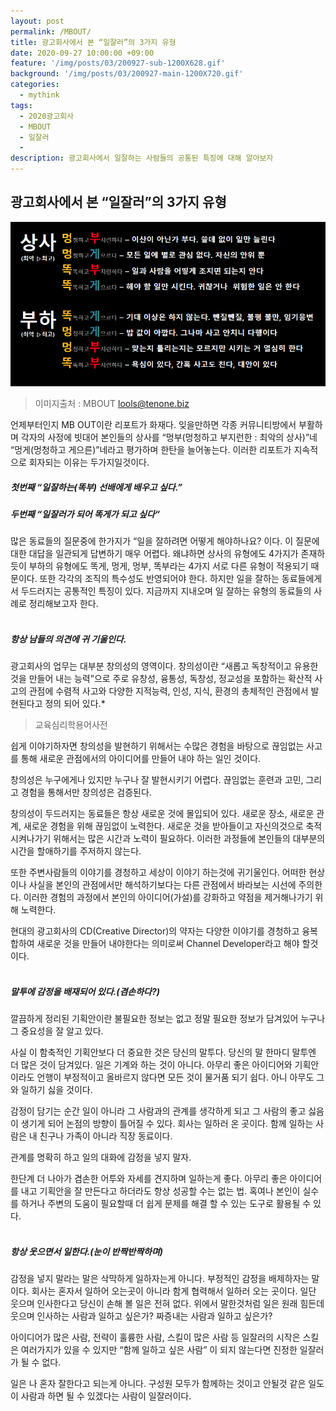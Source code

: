 ```yaml
---
layout: post
permalink: /MBOUT/
title: 광고회사에서 본 “일잘러”의 3가지 유형
date: 2020-09-27 10:00:00 +09:00
feature: '/img/posts/03/200927-sub-1200X628.gif'
background: '/img/posts/03/200927-main-1200X720.gif'
categories:
  - mythink
tags:
  - 2020광고회사
  - MBOUT
  - 일잘러
  -
description: 광고회사에서 일잘하는 사람들의 공통된 특징에 대해 알아보자
---
```


## 광고회사에서 본 “일잘러”의 3가지 유형



![이미지](/img/posts/03/MBOUT.png)
>이미지출처 : MBOUT lools@tenone.biz  


언제부터인지 MB OUT이란 리포트가 화재다.
잊을만하면 각종 커뮤니티방에서 부활하며 각자의 사정에 빗대어 본인들의 상사를 “멍부(멍청하고 부지런한 : 최악의 상사)”네 “멍게(멍청하고 게으른)”네라고 평가하며 한탄을 늘어놓는다. 이러한 리포트가 지속적으로 회자되는 이유는 두가지일것이다.

##### 첫번째 “일잘하는(똑부) 선배에게 배우고 싶다.”<br>
##### 두번째 “일잘러가 되어 똑게가 되고 싶다“

많은 동료들의 질문중에 한가지가 “일을 잘하려면 어떻게 해야하나요? 이다.
이 질문에 대한 대답을 일관되게 답변하기 매우 어렵다.
왜냐하면 상사의 유형에도 4가지가 존재하듯이 부하의 유형에도 똑게, 멍게, 멍부, 똑부라는 4가지 서로 다른 유형이 적용되기 때문이다. 또한 각각의 조직의 특수성도 반영되어야 한다.
하지만 일을 잘하는 동료들에게서 두드러지는 공통적인 특징이 있다.
지금까지 지내오며 일 잘하는 유형의 동료들의 사례로 정리해보고자 한다.<br><br>
##### 항상 남들의 의견에 귀 기울인다.

광고회사의 업무는 대부분 창의성의 영역이다.
창의성이란 “새롭고 독창적이고 유용한 것을 만들어 내는 능력”으로 주로 유창성, 융통성, 독창성, 정교성을 포함하는 확산적 사고의 관점에 수렴적 사고와 다양한 지적능력, 인성, 지식, 환경의 총체적인 관점에서 발현된다고 정의 되어 있다.*
>교육심리학용어사전  

쉽게 이야기하자면 창의성을 발현하기 위해서는 수많은 경험을 바탕으로 끊임없는 사고를 통해 새로운 관점에서의 아이디어를 만들어 내야 하는 일인 것이다.   

창의성은 누구에게나 있지만 누구나 잘 발현시키기 어렵다. 끊임없는 훈련과 고민, 그리고 경험을 통해서만 창의성은 검증된다.

창의성이 두드러지는 동료들은 항상 새로운 것에 몰입되어 있다.
새로운 장소, 새로운 관계, 새로운 경험을 위해 끊임없이 노력한다. 새로운 것을 받아들이고 자신의것으로 축적시켜나가기 위해서는 많은 시간과 노력이 필요하다. 이러한 과정들에 본인들의 대부분의 시간을 할애하기를 주저하지 않는다.

또한 주변사람들의 이야기를 경청하고 세상이 이야기 하는것에 귀기울인다.
어떠한 현상이나 사실을 본인의 관점에서만 해석하기보다는 다른 관점에서 바라보는 시선에 주의한다. 이러한 경험의 과정에서 본인의 아이디어(가설)를 강화하고 약점을 제거해나가기 위해 노력한다.

현대의 광고회사의 CD(Creative Director)의 약자는 다양한 이야기를 경청하고 융복합하여 새로운 것을 만들어 내야한다는 의미로써 Channel Developer라고 해야 할것이다.<br><br>
##### 말투에 감정을 배재되어 있다.(겸손하다?)

깔끔하게 정리된 기획안이란 불필요한 정보는 없고 정말 필요한 정보가 담겨있어 누구나 그 중요성을 잘 알고 있다.

사실 이 함축적인 기획안보다 더 중요한 것은 당신의 말투다.
당신의 말 한마디 말투엔 더 많은 것이 담겨있다.
일은 기계와 하는 것이 아니다. 아무리 좋은 아이디어와 기획안이라도 언행이 부정적이고 올바르지 않다면 모든 것이 물거품 되기 쉽다.
아니 아무도 그와 일하기 싫을 것이다.

감정이 담기는 순간 일이 아니라 그 사람과의 관계를 생각하게 되고 그 사람의 좋고 싫음이 생기게 되어 논점의 방향이 틀어질 수 있다. 회사는 일하러 온 곳이다. 함께 일하는 사람은 내 친구나 가족이 아니라 직장 동료이다.

관계를 명확히 하고 일의 대화에 감정을 넣지 말자.

한단계 더 나아가 겸손한 어투와 자세를 견지하며 일하는게 좋다.  아무리 좋은 아이디어를 내고 기획안을 잘 만든다고 하더라도 항상 성공할 수는 없는 법. 혹여나 본인이 실수를 하거나 주변의 도움이 필요할때 더 쉽게 문제를 해결 할 수 있는 도구로 활용될 수 있다.<br><br>
##### 항상 웃으면서 일한다.(눈이 반짝반짝하며)
감정을 넣지 말라는 말은 삭막하게 일하자는게 아니다. 부정적인 감정을 배제하자는 말이다. 회사는 혼자서 일하어 오는곳이 아니라 함게 협력해서 일하러 오는 곳이다. 일단 웃으며 인사한다고 당신이 손해 볼 일은 전혀 없다. 위에서 말한것처럼 일은 원래 힘든데 웃으며 인사하는 사람과 일하고 싶은가? 짜증내는 사람과 일하고 싶은가?

아이디어가 많은 사람, 전략이 훌륭한 사람, 스킬이 많은 사람 등 일잘러의 시작은 스킬은 여러가지가 있을 수 있지만 “함께 일하고 싶은 사람” 이 되지 않는다면 진정한 일잘러가 될 수 없다.

일은 나 혼자 잘한다고 되는게 아니다. 구성원 모두가 함께하는 것이고 안될것 같은 일도 이 사람과 하면 될 수 있겠다는 사람이 일잘러이다.
